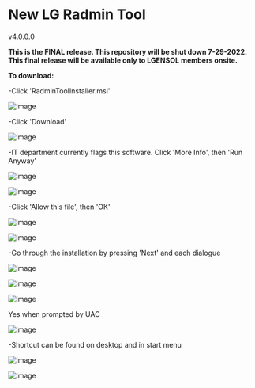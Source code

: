 # New LG Radmin Tool
v4.0.0.0

**This is the FINAL release.  This repository will be shut down 7-29-2022.  This final release will be available only to LGENSOL members onsite.**

**To download:**

-Click 'RadminToolInstaller.msi'

![image](https://user-images.githubusercontent.com/95830093/161757098-3b07e764-1156-4b4c-b8fb-c6237ea0a15b.png)

-Click 'Download'

![image](https://user-images.githubusercontent.com/95830093/161326241-6a7929dd-6e17-472e-bc64-f82eb30fb620.png)

-IT department currently flags this software.  Click 'More Info', then 'Run Anyway'

![image](https://user-images.githubusercontent.com/95830093/161327153-a2eb8354-5359-48e2-8203-5a448ccfbf85.png)

![image](https://user-images.githubusercontent.com/95830093/161327255-9faccdcc-472e-4ec7-aeba-5d529c610929.png)

-Click 'Allow this file', then 'OK'

![image](https://user-images.githubusercontent.com/95830093/161327423-e40ecf23-41c9-4286-b7b5-f5e32256ee8f.png)

![image](https://user-images.githubusercontent.com/95830093/161327490-385cccb0-ff97-4aee-8ee1-d9018ffd9e9e.png)

-Go through the installation by pressing 'Next' and each dialogue

![image](https://user-images.githubusercontent.com/95830093/161328055-8fd8a79f-b52a-4404-b85b-f439ff4f5e20.png)

![image](https://user-images.githubusercontent.com/95830093/161328113-f67cf8ea-1402-486c-9665-35bffea1cac6.png)

![image](https://user-images.githubusercontent.com/95830093/161328163-ddc32be3-35b1-4dab-a298-d8d69298f20f.png)

Yes when prompted by UAC

![image](https://user-images.githubusercontent.com/95830093/161328248-82a93e03-f6dc-481f-a018-2292b2b49ac9.png)

-Shortcut can be found on desktop and in start menu

![image](https://user-images.githubusercontent.com/95830093/161328347-b5dc48a7-a8fd-4791-bba0-698c28d1f6ff.png)

![image](https://user-images.githubusercontent.com/95830093/161328438-7e842a4c-6a16-4bbe-9c86-6fe887e4e383.png)
